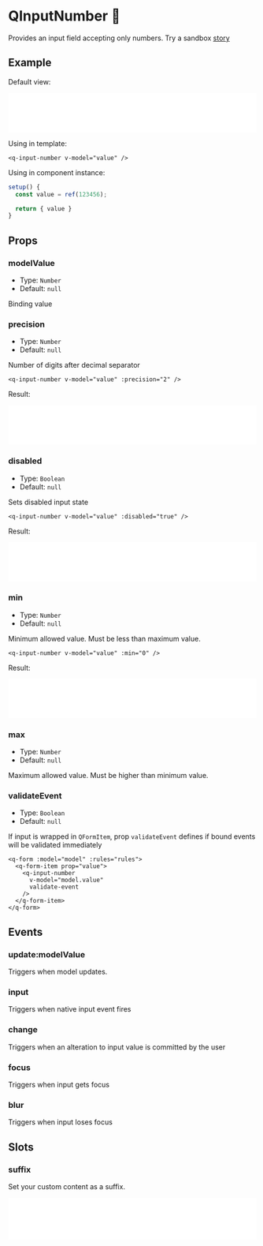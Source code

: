 # QInputNumber 🔢

Provides an input field accepting only numbers. Try a sandbox [story](https://qui-max.netlify.app/?path=/story/components-qinputnumber--default)

## Example

Default view:

<iframe height="80" style="width: 100%;" scrolling="no" frameborder="no" src="/QInputNumber/main.html"></iframe>

Using in template:

```vue
<q-input-number v-model="value" />
```

Using in component instance:

```js
setup() {
  const value = ref(123456);

  return { value }
}
```

## Props

### modelValue

- Type: `Number`
- Default: `null`

Binding value

### precision

- Type: `Number`
- Default: `null`

Number of digits after decimal separator

```vue
<q-input-number v-model="value" :precision="2" />
```

Result:

<iframe height="80" style="width: 100%;" scrolling="no" frameborder="no" src="/QInputNumber/precision.html"></iframe>

### disabled

- Type: `Boolean`
- Default: `null`

Sets disabled input state

```vue
<q-input-number v-model="value" :disabled="true" />
```

Result:

<iframe height="80" style="width: 100%;" scrolling="no" frameborder="no" src="/QInputNumber/disabled.html"></iframe>

### min

- Type: `Number`
- Default: `null`

Minimum allowed value. Must be less than maximum value.

```vue
<q-input-number v-model="value" :min="0" />
```

Result:

<iframe height="80" style="width: 100%;" scrolling="no" frameborder="no" src="/QInputNumber/positive.html"></iframe>

### max

- Type: `Number`
- Default: `null`

Maximum allowed value. Must be higher than minimum value.

### validateEvent

- Type: `Boolean`
- Default: `null`

If input is wrapped in `QFormItem`, prop `validateEvent` defines if bound events will be validated immediately

```vue
<q-form :model="model" :rules="rules">
  <q-form-item prop="value">
    <q-input-number 
      v-model="model.value" 
      validate-event 
    />
  </q-form-item>
</q-form>
```

## Events

### update:modelValue

Triggers when model updates.

### input

Triggers when native input event fires

### change

Triggers when an alteration to input value is committed by the user

### focus

Triggers when input gets focus

### blur

Triggers when input loses focus

## Slots

### suffix

Set your custom content as a suffix.

<iframe style="width: 100%; height: 85px" scrolling="no" frameborder="no" src="/QInputNumber/suffix.html"></iframe>

